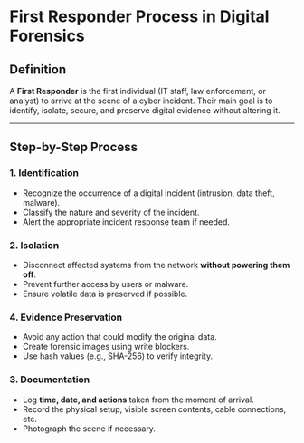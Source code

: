 # First Responder Process in Digital Forensics

## Definition
A **First Responder** is the first individual (IT staff, law enforcement, or analyst) to arrive at the scene of a cyber incident. Their main goal is to identify, isolate, secure, and preserve digital evidence without altering it.

---
## Step-by-Step Process

### 1. Identification
- Recognize the occurrence of a digital incident (intrusion, data theft, malware).
- Classify the nature and severity of the incident.
- Alert the appropriate incident response team if needed.

### 2. Isolation
- Disconnect affected systems from the network **without powering them off**.
- Prevent further access by users or malware.
- Ensure volatile data is preserved if possible.

### 4. Evidence Preservation
- Avoid any action that could modify the original data.
- Create forensic images using write blockers.
- Use hash values (e.g., SHA-256) to verify integrity.

### 3. Documentation
- Log **time, date, and actions** taken from the moment of arrival.
- Record the physical setup, visible screen contents, cable connections, etc.
- Photograph the scene if necessary.
